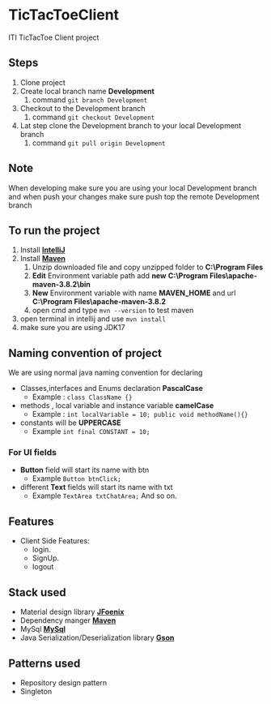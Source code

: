 # TicTacToeClient
ITI TicTacToe Client project

## Steps
1. Clone project
2. Create local branch name **Development**
   1. command  ```git branch Development ```
3. Checkout to the Development branch
   1. command ```git checkout Development```
4. Lat step clone the Development branch to your local Development branch
   1. command ```git pull origin Development```

## Note
When developing make sure you are using your local Development branch and when push your changes make sure push top the remote Development branch


## To run the project
1. Install **[IntelliJ](https://www.jetbrains.com/idea/download/#section=windows)**
2. Install **[Maven](https://dlcdn.apache.org/maven/maven-3/3.8.4/binaries/apache-maven-3.8.4-bin.zip)**
   1. Unzip downloaded file and copy unzipped folder to **C:\Program Files**
   2. **Edit** Environment variable path add **new**  **C:\Program Files\apache-maven-3.8.2\bin**
   3. **New** Environment variable with name **MAVEN_HOME** and url **C:\Program Files\apache-maven-3.8.2**
   4. open cmd and type ```mvn --version``` to test maven
3. open terminal in intellij and use ```mvn install```
4. make sure you are using JDK17

## Naming convention of project
We are using normal java naming convention for declaring
- Classes,interfaces and Enums declaration **PascalCase** 
  - Example : ```class ClassName {}```
- methods , local variable and instance variable **camelCase**
  - Example : ```int localVariable = 10;
  public void methodName(){} ```
- constants will be **UPPERCASE**
    - Example ```int final CONSTANT = 10;```

### For UI fields

- **Button** field will start its name with btn
    - Example ```Button btnClick;```
- different **Text** fields will start its name with txt
    - Example ```TextArea txtChatArea;```
      And so on.

## Features

- Client Side Features:
    - login.
    - SignUp.
    - logout

[//]: # (  - play with pc with 3 difficulty levels)

[//]: # (  - play with online friends)

[//]: # (  - chat while playing)

[//]: # (  - have an avatar and score level)

[//]: # (  - see who has the highest score in the game)

[//]: # (  - see who is online offline or busy playing with someone else)

## Stack used

- Material design library **[JFoenix](http://www.jfoenix.com/)**
- Dependency manger **[Maven](https://maven.apache.org/)**
- MySql  **[MySql](https://dev.mysql.com/downloads/connector/j/)**
- Java Serialization/Deserialization library **[Gson](https://github.com/google/gson)**

## Patterns used

- Repository design pattern
- Singleton
